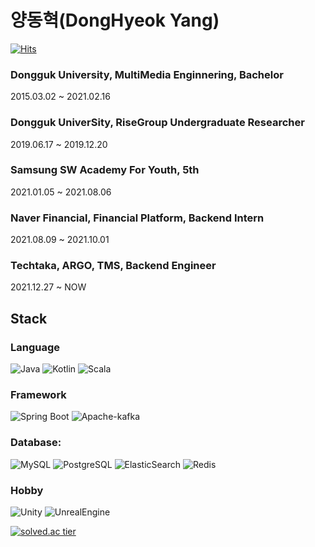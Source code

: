 # 양동혁(DongHyeok Yang)

[![Hits](https://hits.seeyoufarm.com/api/count/incr/badge.svg?url=https%3A%2F%2Fgithub.com%2Fsmiteflame&count_bg=%2379C83D&title_bg=%23555555&icon=&icon_color=%23E7E7E7&title=hits&edge_flat=false)](https://hits.seeyoufarm.com)

### Dongguk University, MultiMedia Enginnering, Bachelor
 2015.03.02 ~ 2021.02.16 <br>
### Dongguk UniverSity, RiseGroup Undergraduate Researcher
 2019.06.17 ~ 2019.12.20 <br>
### Samsung SW Academy For Youth, 5th 
 2021.01.05 ~ 2021.08.06 <br>
### Naver Financial, Financial Platform, Backend Intern
 2021.08.09 ~ 2021.10.01 <br>
### Techtaka, ARGO, TMS, Backend Engineer
 2021.12.27 ~ NOW <br>

## Stack

 
### Language
<p align="left">
<img alt="Java" src="https://img.shields.io/badge/java-%23ED8B00.svg?style=for-the-badge&logo=java&logoColor=white"/>
<img alt="Kotlin" src="https://img.shields.io/badge/Kotlin-0095D5?&style=for-the-badge&logo=kotlin&logoColor=white"/>
<img alt="Scala" src="https://img.shields.io/badge/Scala-DC322F?style=for-the-badge&logo=scala&logoColor=white"/>
</p>
 
### Framework
<p align="left">
<img alt="Spring Boot" src="https://img.shields.io/badge/Spring_Boot-F2F4F9?style=for-the-badge&logo=spring-boot"/> 
<img alt="Apache-kafka" src="https://img.shields.io/badge/Apache_Kafka-231F20?style=for-the-badge&logo=apache-kafka&logoColor=white"/>
</p>
 
### Database:
<p align="left">
<img alt="MySQL" src="https://img.shields.io/badge/mysql-%2300f.svg?style=for-the-badge&logo=mysql&logoColor=white"/>
<img alt="PostgreSQL" src="https://img.shields.io/badge/PostgreSQL-316192?style=for-the-badge&logo=postgresql&logoColor=white"/>
<img alt="ElasticSearch" src="https://img.shields.io/badge/Elastic_Search-005571?style=for-the-badge&logo=elasticsearch&logoColor=white"/>
<img alt="Redis" src="https://img.shields.io/badge/redis-%23DD0031.svg?&style=for-the-badge&logo=redis&logoColor=white"/>
</p>
 
### Hobby
<p align="left">
<img alt="Unity" src ="https://img.shields.io/badge/Unity-100000?style=for-the-badge&logo=unity&logoColor=white"/>
<img alt="UnrealEngine" src ="https://img.shields.io/badge/-Unreal%20Engine-313131?style=for-the-badge&logo=unreal-engine&logoColor=white"/>
 
</p>
<p align="center">
 
 
 
[![solved.ac tier](http://mazassumnida.wtf/api/generate_badge?boj=lukigreen)](https://solved.ac/lukigreen)
 

